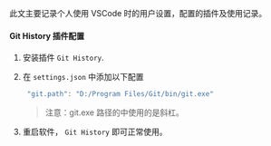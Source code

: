 此文主要记录个人使用 VSCode 时的用户设置，配置的插件及使用记录。

#### Git History 插件配置

1. 安装插件 `Git History`.

2. 在 `settings.json` 中添加以下配置

   ```javascript
    "git.path": "D:/Program Files/Git/bin/git.exe"
   ```

   > 注意：git.exe 路径的中使用的是斜杠。

3. 重启软件， `Git History` 即可正常使用。